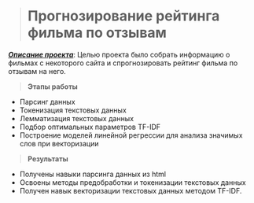 ># Прогнозирование рейтинга фильма по отзывам

<u>***Описание проекта***</u>: Целью проекта было собрать информацию о фильмах с некоторого сайта и спрогнозировать рейтинг фильма по отзывам на него.

>**Этапы работы**
+ Парсинг данных
+ Токенизация текстовых данных
+ Лемматизация текстовых данных
+ Подбор оптимальных параметров TF-IDF
+ Построение моделей линейной регрессии для анализа значимых слов при векторизации

>**Результаты**
+ Получены навыки парсинга данных из html
+ Освоены методы предобработки и токенизации текстовых данных
+ Получен навык векторизации текстовых данных методом TF-IDF.
